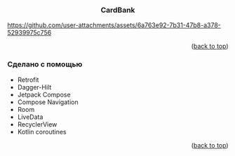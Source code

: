 <a name="readme-top"></a>


<br />
<div align="center">

  <h3 align="center">CardBank</h3>

</div>











<!-- ABOUT THE PROJECT -->


https://github.com/user-attachments/assets/6a763e92-7b31-47b8-a378-52939975c756



<p align="right">(<a href="#readme-top">back to top</a>)</p>



### Сделано с помощью



* Retrofit
* Dagger-Hilt
* Jetpack Compose
* Compose Navigation
* Room
* LiveData
* RecyclerView
* Kotlin coroutines

<p align="right">(<a href="#readme-top">back to top</a>)</p>
